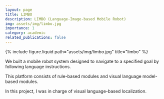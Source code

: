 ```yaml
---
layout: page
title: LIMBO
description: LIMBO (Language-Image-based Mobile Robot)
img: assets/img/limbo.jpg
importance: 1
category: academic
related_publications: false
---
```


<div class="row justify-content-sm-center">
  <div class="col-sm-8 mt-3 mt-md-0">
    {% include figure.liquid path="assets/img/limbo.jpg" title="limbo" %}
  </div>
</div>

We built a mobile robot system designed to navigate to a specified goal by following language instructions.

This platform consists of rule-based modules and visual language model-based modules.

In this project, I was in charge of visual language-based localization.